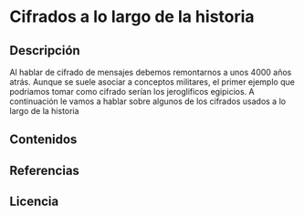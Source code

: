 # Cifrados a lo largo de la historia
## Descripción
Al hablar de cifrado de mensajes debemos remontarnos a unos 4000 años atrás. Aunque se suele asociar a conceptos militares, el primer ejemplo que podriamos tomar como cifrado serían los jeroglificos egipicios. A continuación le vamos a hablar sobre algunos de los cifrados usados a lo largo de la historia


## Contenidos

## Referencias


## Licencia
